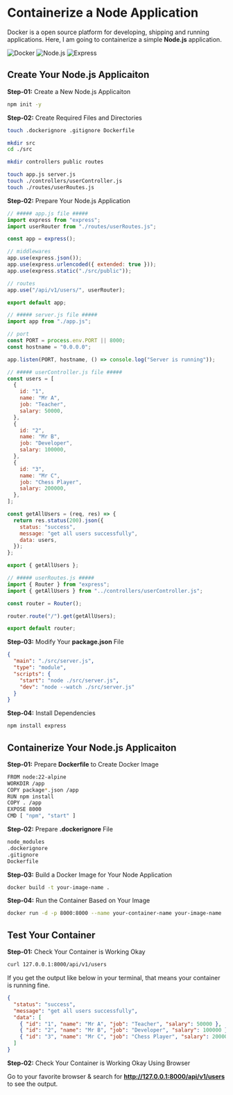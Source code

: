 # Containerize a Node Application

Docker is a open source platform for developing, shipping and running applications. Here, I am going to containerize a simple **Node.js** application.

![Docker](https://img.shields.io/badge/Docker-blue?logo=docker&logoColor=white)
![Node.js](https://img.shields.io/badge/Node.js-339933?logo=nodedotjs&logoColor=white)
![Express](https://img.shields.io/badge/Express-000000?logo=express&logoColor=white)

## Create Your Node.js Applicaiton

**Step-01:** Create a New Node.js Applicaiton

```bash
npm init -y
```

**Step-02:** Create Required Files and Directories

```bash
touch .dockerignore .gitignore Dockerfile

mkdir src
cd ./src

mkdir controllers public routes

touch app.js server.js
touch ./controllers/userController.js
touch ./routes/userRoutes.js
```

**Step-02:** Prepare Your Node.js Application

```javascript
// ##### app.js file #####
import express from "express";
import userRouter from "./routes/userRoutes.js";

const app = express();

// middlewares
app.use(express.json());
app.use(express.urlencoded({ extended: true }));
app.use(express.static("./src/public"));

// routes
app.use("/api/v1/users/", userRouter);

export default app;
```

```javascript
// ##### server.js file #####
import app from "./app.js";

// port
const PORT = process.env.PORT || 8000;
const hostname = "0.0.0.0";

app.listen(PORT, hostname, () => console.log("Server is running"));
```

```javascript
// ##### userController.js file #####
const users = [
  {
    id: "1",
    name: "Mr A",
    job: "Teacher",
    salary: 50000,
  },
  {
    id: "2",
    name: "Mr B",
    job: "Developer",
    salary: 100000,
  },
  {
    id: "3",
    name: "Mr C",
    job: "Chess Player",
    salary: 200000,
  },
];

const getAllUsers = (req, res) => {
  return res.status(200).json({
    status: "success",
    message: "get all users successfully",
    data: users,
  });
};

export { getAllUsers };
```

```javascript
// ##### userRoutes.js #####
import { Router } from "express";
import { getAllUsers } from "../controllers/userController.js";

const router = Router();

router.route("/").get(getAllUsers);

export default router;
```

**Step-03:** Modify Your **package.json** File

```json
{
  "main": "./src/server.js",
  "type": "module",
  "scripts": {
    "start": "node ./src/server.js",
    "dev": "node --watch ./src/server.js"
  }
}
```

**Step-04:** Install Dependencies

```bash
npm install express
```

## Containerize Your Node.js Applicaiton

**Step-01:** Prepare **Dockerfile** to Create Docker Image

```bash
FROM node:22-alpine
WORKDIR /app
COPY package*.json /app
RUN npm install
COPY . /app
EXPOSE 8000
CMD [ "npm", "start" ]
```

**Step-02:** Prepare **.dockerignore** File

```bash
node_modules
.dockerignore
.gitignore
Dockerfile
```

**Step-03:** Build a Docker Image for Your Node Application

```bash
docker build -t your-image-name .
```

**Step-04:** Run the Container Based on Your Image

```bash
docker run -d -p 8000:8000 --name your-container-name your-image-name
```

## Test Your Container

**Step-01:** Check Your Container is Working Okay

```bash
curl 127.0.0.1:8000/api/v1/users
```

If you get the output like below in your terminal, that means your container is running fine.

```json
{
  "status": "success",
  "message": "get all users successfully",
  "data": [
    { "id": "1", "name": "Mr A", "job": "Teacher", "salary": 50000 },
    { "id": "2", "name": "Mr B", "job": "Developer", "salary": 100000 },
    { "id": "3", "name": "Mr C", "job": "Chess Player", "salary": 200000 }
  ]
}
```

**Step-02:** Check Your Container is Working Okay Using Browser

Go to your favorite browser & search for **http://127.0.0.1:8000/api/v1/users** to see the output.

